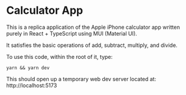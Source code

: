 # Calculator App

This is a replica application of the Apple iPhone calculator app written purely in React + TypeScript using MUI (Material UI).

It satisfies the basic operations of add, subtract, multiply, and divide.

To use this code, within the root of it, type:
```
yarn && yarn dev
```
This should open up a temporary web dev server located at: http://localhost:5173
